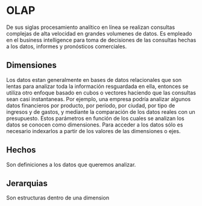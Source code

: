 # OLAP
De sus siglas procesamiento analítico en línea se realizan consultas complejas de alta velocidad en grandes volumenes de datos. Es empleado en el business intelligence para toma de decisiones de las consultas hechas a los datos, informes y pronósticos comerciales.

## Dimensiones

Los datos estan generalmente en bases de datos relacionales que son lentas para analizar toda la información resguardada en ella, entonces se utiliza otro enfoque basado en cubos o vectores haciendo que las consultas sean casi instantaneas. Por ejemplo, una empresa podría analizar algunos datos financieros por producto, por período, por ciudad, por tipo de ingresos y de gastos, y mediante la comparación de los datos reales con un presupuesto. Estos parámetros en función de los cuales se analizan los datos se conocen como dimensiones. Para acceder a los datos sólo es necesario indexarlos a partir de los valores de las dimensiones o ejes.

## Hechos
Son definiciones a los datos que queremos analizar.

## Jerarquias
Son estructuras dentro de una dimension